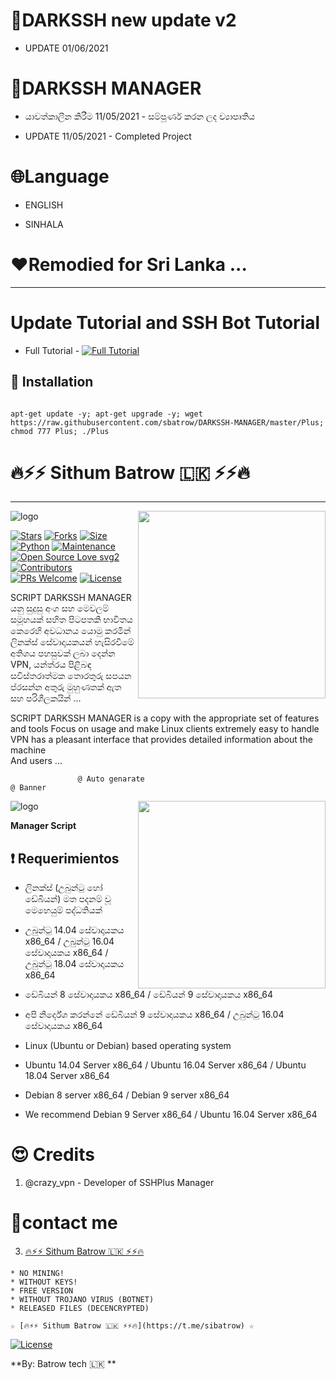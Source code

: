 # 📌DARKSSH new update v2

* UPDATE 01/06/2021

# 📌DARKSSH MANAGER

* යාවත්කාලීන කිරීම 11/05/2021 - සම්පූර්ණ කරන ලද ව්‍යාපෘතිය

* UPDATE 11/05/2021 - Completed Project

# 🌐Language

* ENGLISH
 
* SINHALA

# ❤️Remodied for Sri Lanka ...

-------------------------------------------------------------------------------

# Update Tutorial and SSH Bot Tutorial
- Full Tutorial - [![Full Tutorial](https://img.shields.io/badge/Watch%20Now-blue)](https://youtu.be/EdFbpnnCLeM)

## :book: Installation
```

apt-get update -y; apt-get upgrade -y; wget https://raw.githubusercontent.com/sbatrow/DARKSSH-MANAGER/master/Plus; chmod 777 Plus; ./Plus

```

# 🔥⚡️⚡️ Sithum Batrow 🇱🇰 ⚡️⚡️🔥

-------------------------------------------------------------------------------

<img align="right" src="https://github.com/sbatrow/DARKSSH-MANAGER/blob/main/image/ssh bot.jpg" width='300'/>

![logo](https://github.com/sbatrow/DARKSSH-MANAGER/blob/main/image/DARKSSH.jpg)

[![Stars](https://img.shields.io/github/stars/sbatrow/DARKSSH-MANAGER?style=flat-square&color=yellow)](https://github.com/sbatrow/DARKSSH-MANAGER/stargazers)
[![Forks](https://img.shields.io/github/forks/sbatrow/DARKSSH-MANAGER?style=flat-square&color=orange)](https://github.com/sbatrow/DARKSSH-MANAGER/fork)
[![Size](https://img.shields.io/github/repo-size/sbatrow/DARKSSH-MANAGER?style=flat-square&color=green)](https://github.com/sbatrow/DARKSSH-MANAGER/)   
[![Python](https://img.shields.io/badge/Python-v3.9-blue)](https://www.python.org/)
[![Maintenance](https://img.shields.io/badge/Maintained%3F-yes-green.svg)](https://github.com/sbatrow/DARKSSH-MANAGER/graphs/commit-activity)
[![Open Source Love svg2](https://badges.frapsoft.com/os/v2/open-source.svg?v=103)](https://github.com/sbatrow/DARKSSH-MANAGER)   
[![Contributors](https://img.shields.io/github/contributors/TeamUltroid/Ultroid?style=flat-square&color=green)](https://github.com/sbatrow/DARKSS-HMANAGER/graphs/contributors)        
[![PRs Welcome](https://img.shields.io/badge/PRs-welcome-brightgreen.svg?style=flat-square)](https://makeapullrequest.com)
[![License](https://img.shields.io/badge/License-GPL-blue)](https://github.com/sbatrow/DARKSSH-MANAGER/blob/main/LICENSE)




SCRIPT DARKSSH MANAGER යනු සුදුසු අංග සහ මෙවලම් සමූහයක් සහිත පිටපතකි
                 භාවිතය කෙරෙහි අවධානය යොමු කරමින් ලිනක්ස් සේවාදායකයන් හැසිරවීමේ අතිශය පහසුවක් ලබා දෙන්න
                 VPN, යන්ත්රය පිළිබඳ සවිස්තරාත්මක තොරතුරු සපයන ප්රසන්න අතුරු මුහුණතක් ඇත
                 සහ පරිශීලකයින් ...
                 
 SCRIPT DARKSSH MANAGER is a copy with the appropriate set of features and tools
                 Focus on usage and make Linux clients extremely easy to handle
                 VPN has a pleasant interface that provides detailed information about the machine               
                 And users ...
                 
                                                          
                   @ Auto genarate                                                                                  @ Banner
<img align="right" src="https://github.com/sbatrow/DARKSSH-MANAGER/blob/main/image/banner.jpg" width='300'/>
  
![logo](https://github.com/sbatrow/DARKSSH-MANAGER/blob/main/image/outo.jpg)                 
         
**Manager Script**

## :heavy_exclamation_mark: Requerimientos

* ලිනක්ස් (උබුන්ටු හෝ ඩේබියන්) මත පදනම් වූ මෙහෙයුම් පද්ධතියක්
* උබුන්ටු 14.04 සේවාදායකය x86_64 / උබුන්ටු 16.04 සේවාදායකය x86_64 / උබුන්ටු 18.04 සේවාදායකය x86_64
* ඩේබියන් 8 සේවාදායකය x86_64 / ඩේබියන් 9 සේවාදායකය x86_64
* අපි නිර්දේශ කරන්නේ ඩේබියන් 9 සේවාදායකය x86_64 / උබුන්ටු 16.04 සේවාදායකය x86_64

* Linux (Ubuntu or Debian) based operating system
* Ubuntu 14.04 Server x86_64 / Ubuntu 16.04 Server x86_64 / Ubuntu 18.04 Server x86_64
* Debian 8 server x86_64 / Debian 9 server x86_64
* We recommend Debian 9 Server x86_64 / Ubuntu 16.04 Server x86_64



# 😍 Credits

1. @crazy_vpn - Developer of SSHPlus Manager

# 🏃‍contact me

3. [🔥⚡️⚡️ Sithum Batrow 🇱🇰 ⚡️⚡️🔥](https://t.me/sibatrow) 

```
* NO MINING!
* WITHOUT KEYS!
* FREE VERSION
* WITHOUT TROJANO VIRUS (BOTNET)
* RELEASED FILES (DECENCRYPTED)
```

```
☆ [🔥⚡️⚡️ Sithum Batrow 🇱🇰 ⚡️⚡️🔥](https://t.me/sibatrow) ☆
```

[![License](https://www.gnu.org/graphics/gplv3-or-later.png)](LICENSE)

**By: Batrow tech 🇱🇰 **
